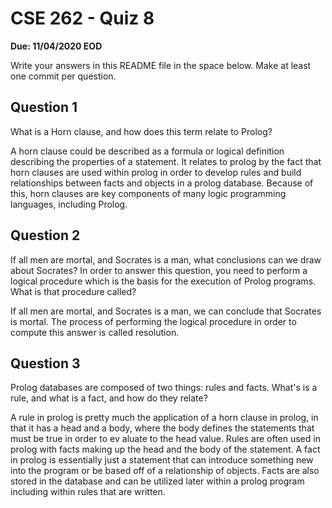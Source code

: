# CSE 262 - Quiz 8

**Due: 11/04/2020 EOD**

Write your answers in this README file in the space below. Make at least one commit per question.

## Question 1

What is a Horn clause, and how does this term relate to Prolog?

A horn clause could be described as a formula or logical definition describing the properties of a statement. It relates to prolog by the fact that horn clauses are used within prolog in order to develop rules and build relationships between facts and objects in a prolog database. Because of this, horn clauses are key components of many logic programming languages, including Prolog.

## Question 2

If all men are mortal, and Socrates is a man, what conclusions can we draw about Socrates? In order to answer this question, you need to perform a logical procedure which is the basis for the execution of Prolog programs. What is that procedure called?

If all men are mortal, and Socrates is a man, we can conclude that Socrates is mortal. The process of performing the logical procedure in order to compute this answer is called resolution.

## Question 3

Prolog databases are composed of two things: rules and facts. What's is a rule, and what is a fact, and how do they relate?

A rule in prolog is pretty much the application of a horn clause in prolog, in that it has a head and a body, where the body defines the statements that must be true in order to ev aluate to the head value. Rules are often used in prolog with facts making up the head and the body of the statement. A fact in prolog is essentially just a statement that can introduce something new into the program or be based off of a relationship of objects. Facts are also stored in the database and can be utilized later within a prolog program including within rules that are written.